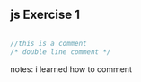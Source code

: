 ## js Exercise 1
```javascript

//this is a comment
/* double line comment */


```
notes: i learned how to comment
